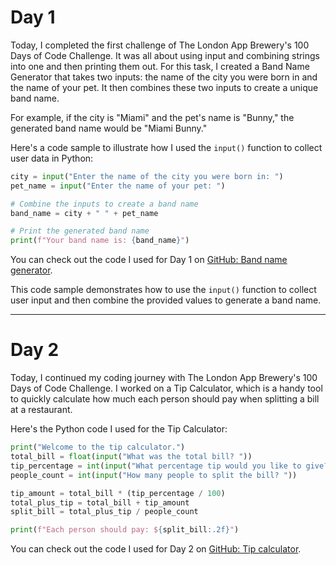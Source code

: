 # Day 1

Today, I completed the first challenge of The London App Brewery's 100 Days of Code Challenge. It was all about using input and combining strings into one and then printing them out. For this task, I created a Band Name Generator that takes two inputs: the name of the city you were born in and the name of your pet. It then combines these two inputs to create a unique band name.

For example, if the city is "Miami" and the pet's name is "Bunny," the generated band name would be "Miami Bunny."

Here's a code sample to illustrate how I used the `input()` function to collect user data in Python:

```python
city = input("Enter the name of the city you were born in: ")
pet_name = input("Enter the name of your pet: ")

# Combine the inputs to create a band name
band_name = city + " " + pet_name

# Print the generated band name
print(f"Your band name is: {band_name}")
```
You can check out the code I used for Day 1 on [GitHub: Band name generator](https://github.com/JelleWierenga/the-London-App-Brewery/tree/main/Band%20name%20generator).


This code sample demonstrates how to use the `input()` function to collect user input and then combine the provided values to generate a band name.


---
# Day 2

Today, I continued my coding journey with The London App Brewery's 100 Days of Code Challenge. I worked on a Tip Calculator, which is a handy tool to quickly calculate how much each person should pay when splitting a bill at a restaurant.

Here's the Python code I used for the Tip Calculator:

```python
print("Welcome to the tip calculator.")
total_bill = float(input("What was the total bill? "))
tip_percentage = int(input("What percentage tip would you like to give? 10, 12, or 15? "))
people_count = int(input("How many people to split the bill? "))

tip_amount = total_bill * (tip_percentage / 100)
total_plus_tip = total_bill + tip_amount
split_bill = total_plus_tip / people_count

print(f"Each person should pay: ${split_bill:.2f}")
```
You can check out the code I used for Day 2 on [GitHub: Tip calculator](https://github.com/JelleWierenga/the-London-App-Brewery/tree/main/Tip%20Calculator).
